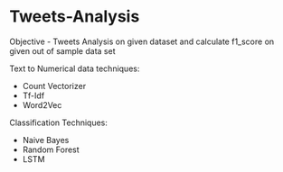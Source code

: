 # Tweets-Analysis

Objective - Tweets Analysis on given dataset and calculate f1_score on given out of sample data set

Text to Numerical data techniques:
- Count Vectorizer
- Tf-Idf
- Word2Vec

Classification Techniques:
- Naive Bayes
- Random Forest
- LSTM

